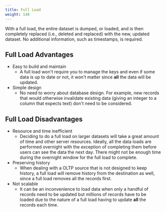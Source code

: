 ```yaml
---
title: Full Load
weight: 148
---
```



With a full load, the entire dataset is dumped, or loaded, and is then completely replaced (i.e., deleted and replaced) with the new, updated dataset. No additional information, such as timestamps, is required.

## Full Load Advantages

- Easy to build and maintain
	- A full load won't require you to manage the keys and even if some data is up to date or not, it won't matter since **all** the data will be updated.
- Simple design
	- No need to worry about database design. For example, new records that would otherwise invalidate existing data (giving an integer to a column that expects text) don't need to be considered.


## Full Load Disadvantages

- Resource and time inefficient
	- Deciding to do a full load on larger datasets will take a great amount of time and other server resources. Ideally, all the data loads are performed overnight with the exception of completing them before users can see the data the next day. There might not be enough time during the overnight window for the full load to complete.
- Preserving history
	- When dealing with a OLTP source that is not designed to keep history, a full load will remove history from the destination as well, since a full load removes all the records first.
- Not scalable
	- It can be an inconvenience to load data when only a handful of records need to be updated but millions of records have to be loaded due to the nature of a full load having to update **all** the records each time.

